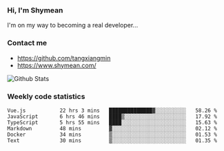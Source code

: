 ### Hi, I'm Shymean

I'm on my way to becoming a real developer...

### Contact me

- <https://github.com/tangxiangmin>
- <https://www.shymean.com/>

![Github Stats](https://github-readme-stats.vercel.app/api?username=tangxiangmin&show_icons=true&theme=dark)


###  Weekly code statistics

<!--START_SECTION:waka-->

```text
Vue.js           22 hrs 3 mins   ██████████████▓░░░░░░░░░░   58.26 %
JavaScript       6 hrs 46 mins   ████▒░░░░░░░░░░░░░░░░░░░░   17.92 %
TypeScript       5 hrs 55 mins   ████░░░░░░░░░░░░░░░░░░░░░   15.63 %
Markdown         48 mins         ▓░░░░░░░░░░░░░░░░░░░░░░░░   02.12 %
Docker           34 mins         ▒░░░░░░░░░░░░░░░░░░░░░░░░   01.53 %
Text             30 mins         ▒░░░░░░░░░░░░░░░░░░░░░░░░   01.35 %
```

<!--END_SECTION:waka-->